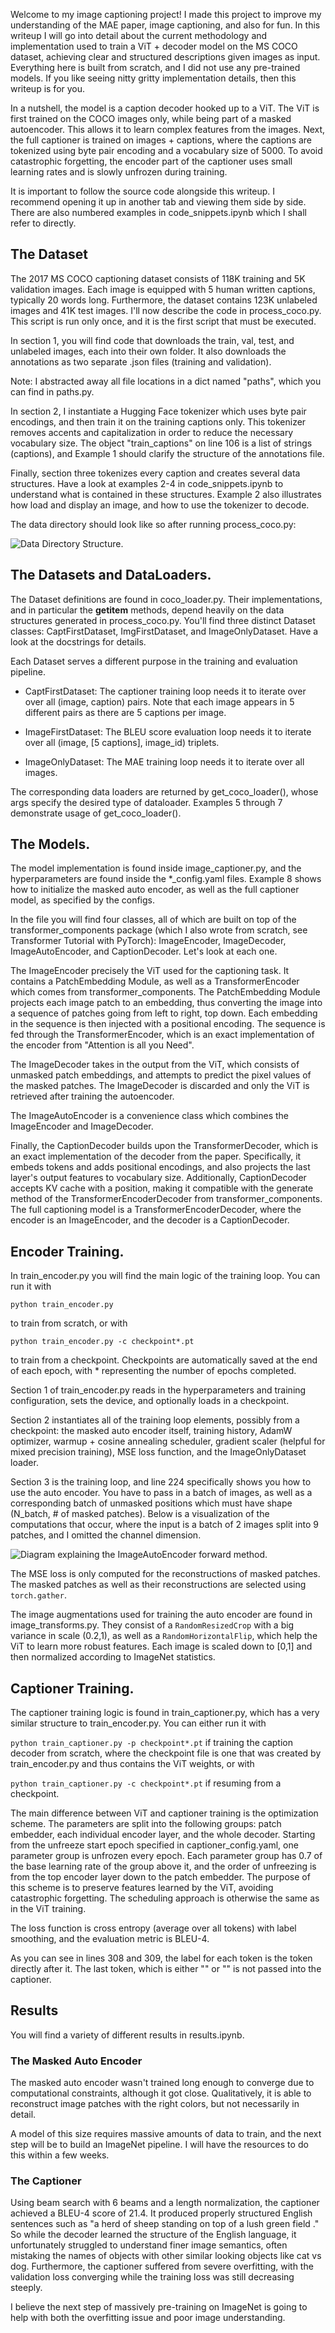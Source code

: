 Welcome to my image captioning project! I made this project to improve my understanding of the MAE paper, image captioning, and also for fun. In this writeup I will go into detail about the current methodology and implementation used to train a ViT + decoder model on the MS COCO dataset, achieving clear and structured descriptions given images as input. Everything here is built from scratch, and I did not use any pre-trained models. If you like seeing nitty gritty implementation details, then this writeup is for you. 

In a nutshell, the model is a caption decoder hooked up to a ViT. The ViT is first trained on the COCO images only, while being part of a masked autoencoder. This allows it to learn complex features from the images. Next, the full captioner is trained on images + captions, where the captions are tokenized using byte pair encoding and a vocabulary size of 5000. To avoid catastrophic forgetting, the encoder part of the captioner uses small learning rates and is slowly unfrozen during training.

It is important to follow the source code alongside this writeup. I recommend opening it up in another tab and viewing them side by side. There are also numbered examples in code_snippets.ipynb which I shall refer to directly.

## The Dataset

The 2017 MS COCO captioning dataset consists of 118K training and 5K validation images. Each image is equipped with 5 human written captions, typically 20 words long. Furthermore, the dataset contains 123K unlabeled images and 41K test images. I'll now describe the code in process_coco.py. This script is run only once, and it is the first script that must be executed.

In section 1, you will find code that downloads the train, val, test, and unlabeled images, each into their own folder. It also downloads the annotations as two separate .json files (training and validation). 

Note: I abstracted away all file locations in a dict named "paths", which you can find in paths.py. 

In section 2, I instantiate a Hugging Face tokenizer which uses byte pair encodings, and then train it on the training captions only. This tokenizer removes accents and capitalization in order to reduce the necessary vocabulary size. The object "train_captions" on line 106 is a list of strings (captions), and Example 1 should clarify the structure of the annotations file. 

Finally, section three tokenizes every caption and creates several data structures. Have a look at examples 2-4 in code_snippets.ipynb to understand what is contained in these structures. Example 2 also illustrates how load and display an image, and how to use the tokenizer to decode.

The data directory should look like so after running process_coco.py:

![Data Directory Structure.](writeup_diagrams/data_directory_structure.png)

## The Datasets and DataLoaders.

The Dataset definitions are found in coco_loader.py. Their implementations, and in particular the __getitem__ methods, depend heavily on the data structures generated in process_coco.py. You'll find three distinct Dataset classes: CaptFirstDataset, ImgFirstDataset, and ImageOnlyDataset. Have a look at the docstrings for details.

Each Dataset serves a different purpose in the training and evaluation pipeline.

- CaptFirstDataset: The captioner training loop needs it to iterate over over all (image, caption) pairs. Note that each image appears in 5 different pairs as there are 5 captions per image. 

- ImageFirstDataset: The BLEU score evaluation loop needs it to iterate over all (image, [5 captions], image_id) triplets. 

- ImageOnlyDataset: The MAE training loop needs it to iterate over all images.

The corresponding data loaders are returned by get_coco_loader(), whose args specify the desired type of dataloader. Examples 5 through 7 demonstrate usage of get_coco_loader().

## The Models.

The model implementation is found inside image_captioner.py, and the hyperparameters are found inside the *_config.yaml files. Example 8 shows how to initialize the masked auto encoder, as well as the full captioner model, as specified by the configs. 

In the file you will find four classes, all of which are built on top of the transformer_components package (which I also wrote from scratch, see Transformer Tutorial with PyTorch): ImageEncoder, ImageDecoder, ImageAutoEncoder, and CaptionDecoder. Let's look at each one.

The ImageEncoder precisely the ViT used for the captioning task. It contains a PatchEmbedding Module, as well as a TransformerEncoder which comes from transformer_components. The PatchEmbedding Module projects each image patch to an embedding, thus converting the image into a sequence of patches going from left to right, top down. Each embedding in the sequence is then injected with a positional encoding. The sequence is fed through the TransformerEncoder, which is an exact implementation of the encoder from "Attention is all you Need". 

The ImageDecoder takes in the output from the ViT, which consists of unmasked patch embeddings, and attempts to predict the pixel values of the masked patches. The ImageDecoder is discarded and only the ViT is retrieved after training the autoencoder. 

The ImageAutoEncoder is a convenience class which combines the ImageEncoder and ImageDecoder. 

Finally, the CaptionDecoder builds upon the TransformerDecoder, which is an exact implementation of the decoder from the paper. Specifically, it embeds tokens and adds positional encodings, and also projects the last layer's output features to vocabulary size. Additionally, CaptionDecoder accepts KV cache with a position, making it compatible with the generate method of the TransformerEncoderDecoder from transformer_components. The full captioning model is a TransformerEncoderDecoder, where the encoder is an ImageEncoder, and the decoder is a CaptionDecoder.  

## Encoder Training.

In train_encoder.py you will find the main logic of the training loop. You can run it with 

`python train_encoder.py` 

to train from scratch, or with 

`python train_encoder.py -c checkpoint*.pt` 

to train from a checkpoint. Checkpoints are automatically saved at the end of each epoch, with * representing the number of epochs completed.

Section 1 of train_encoder.py reads in the hyperparameters and training configuration, sets the device, and optionally loads in a checkpoint. 

Section 2 instantiates all of the training loop elements, possibly from a checkpoint: the masked auto encoder itself, training history, AdamW optimizer, warmup + cosine annealing scheduler, gradient scaler (helpful for mixed precision training), MSE loss function, and the ImageOnlyDataset loader. 

Section 3 is the training loop, and line 224 specifically shows you how to use the auto encoder. You have to pass in a batch of images, as well as a corresponding batch of unmasked positions which must have shape (N_batch, # of masked patches). Below is a visualization of the computations that occur, where the input is a batch of 2 images split into 9 patches, and I omitted the channel dimension.

![Diagram explaining the ImageAutoEncoder forward method.](writeup_diagrams/auto_image_encoder.png)

The MSE loss is only computed for the reconstructions of masked patches. The masked patches as well as their reconstructions are selected using `torch.gather`.

The image augmentations used for training the auto encoder are found in image_transforms.py. They consist of a `RandomResizedCrop` with a big variance in scale (0.2,1), as well as a `RandomHorizontalFlip`, which help the ViT to learn more robust features. Each image is scaled down to [0,1] and then normalized according to ImageNet statistics.

## Captioner Training. 

The captioner training logic is found in train_captioner.py, which has a very similar structure to train_encoder.py. You can either run it with 

`python train_captioner.py -p checkpoint*.pt` if training the caption decoder from scratch, where the checkpoint file is one that was created by train_encoder.py and thus contains the ViT weights, or with

`python train_captioner.py -c checkpoint*.pt` if resuming from a checkpoint.

The main difference between ViT and captioner training is the optimization scheme. The parameters are split into the following groups: patch embedder, each individual encoder layer, and the whole decoder. Starting from the unfreeze start epoch specified in captioner_config.yaml, one parameter group is unfrozen every epoch. Each parameter group has 0.7 of the base learning rate of the group above it, and the order of unfreezing is from the top encoder layer down to the patch embedder. The purpose of this scheme is to preserve features learned by the ViT, avoiding catastrophic forgetting. The scheduling approach is otherwise the same as in the ViT training.

The loss function is cross entropy (average over all tokens) with label smoothing, and the evaluation metric is BLEU-4.

As you can see in lines 308 and 309, the label for each token is the token directly after it. The last token, which is either "<EOS>" or "<PAD>" is not passed into the captioner.

## Results 

You will find a variety of different results in results.ipynb. 

### The Masked Auto Encoder

The masked auto encoder wasn't trained long enough to converge due to computational constraints, although it got close. Qualitatively, it is able to reconstruct image patches with the right colors, but not necessarily in detail.

A model of this size requires massive amounts of data to train, and the next step will be to build an ImageNet pipeline. I will have the resources to do this within a few weeks. 

### The Captioner

Using beam search with 6 beams and a length normalization, the captioner achieved a BLEU-4 score of 21.4. It produced properly structured English sentences such as "a herd of sheep standing on top of a lush green field ." So while the decoder learned the structure of the English language, it unfortunately struggled to understand finer image semantics, often mistaking the names of objects with other similar looking objects like cat vs dog. Furthermore, the captioner suffered from severe overfitting, with the validation loss converging while the training loss was still decreasing steeply. 

I believe the next step of massively pre-training on ImageNet is going to help with both the overfitting issue and poor image understanding. 